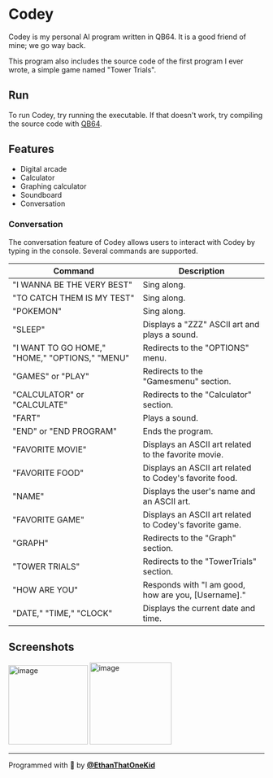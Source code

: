 # Codey

Codey is my personal AI program written in QB64. It is a good friend of mine; we go way back.

This program also includes the source code of the first program I ever wrote, a simple game named "Tower Trials".

## Run

To run Codey, try running the executable. If that doesn't work, try compiling the source code with [QB64](https://www.qb64.org/).

## Features

- Digital arcade
- Calculator
- Graphing calculator
- Soundboard
- Conversation

### Conversation

The conversation feature of Codey allows users to interact with Codey by typing in the console. Several commands are supported.

| Command                                        | Description                                             |
| ---------------------------------------------- | ------------------------------------------------------- |
| "I WANNA BE THE VERY BEST"                     | Sing along.                                             |
| "TO CATCH THEM IS MY TEST"                     | Sing along.                                             |
| "POKEMON"                                      | Sing along.                                             |
| "SLEEP"                                        | Displays a "ZZZ" ASCII art and plays a sound.           |
| "I WANT TO GO HOME," "HOME," "OPTIONS," "MENU" | Redirects to the "OPTIONS" menu.                        |
| "GAMES" or "PLAY"                              | Redirects to the "Gamesmenu" section.                   |
| "CALCULATOR" or "CALCULATE"                    | Redirects to the "Calculator" section.                  |
| "FART"                                         | Plays a sound.                                          |
| "END" or "END PROGRAM"                         | Ends the program.                                       |
| "FAVORITE MOVIE"                               | Displays an ASCII art related to the favorite movie.    |
| "FAVORITE FOOD"                                | Displays an ASCII art related to Codey's favorite food. |
| "NAME"                                         | Displays the user's name and an ASCII art.              |
| "FAVORITE GAME"                                | Displays an ASCII art related to Codey's favorite game. |
| "GRAPH"                                        | Redirects to the "Graph" section.                       |
| "TOWER TRIALS"                                 | Redirects to the "TowerTrials" section.                 |
| "HOW ARE YOU"                                  | Responds with "I am good, how are you, [Username]."     |
| "DATE," "TIME," "CLOCK"                        | Displays the current date and time.                     |

## Screenshots

<img width="156" alt="image" src="https://github.com/EthanThatOneKid/codey/assets/31261035/77b9d518-97bc-4709-b29a-95ba0dd9139d">

<img width="161" alt="image" src="https://github.com/EthanThatOneKid/codey/assets/31261035/f807fc1d-eebe-49c6-8b6e-775feec62c1c">

---

Programmed with 🤟 by [**@EthanThatOneKid**](https://etok.codes/)
